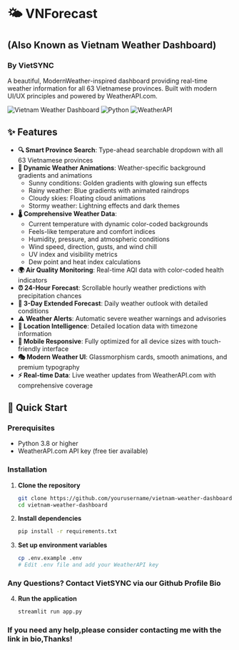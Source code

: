 # 🌤️ VNForecast
## (Also Known as Vietnam Weather Dashboard)
### By VietSYNC
A beautiful, ModernWeather-inspired dashboard providing real-time weather information for all 63 Vietnamese provinces. Built with modern UI/UX principles and powered by WeatherAPI.com.

![Vietnam Weather Dashboard](https://img.shields.io/badge/Streamlit-FF4B4B?style=for-the-badge&logo=streamlit&logoColor=white)
![Python](https://img.shields.io/badge/Python-3776AB?style=for-the-badge&logo=python&logoColor=white)
![WeatherAPI](https://img.shields.io/badge/WeatherAPI-00A8CC?style=for-the-badge&logo=weather&logoColor=white)

## ✨ Features

- **🔍 Smart Province Search**: Type-ahead searchable dropdown with all 63 Vietnamese provinces
- **🎨 Dynamic Weather Animations**: Weather-specific background gradients and animations
  - Sunny conditions: Golden gradients with glowing sun effects
  - Rainy weather: Blue gradients with animated raindrops
  - Cloudy skies: Floating cloud animations
  - Stormy weather: Lightning effects and dark themes
- **🌡️ Comprehensive Weather Data**: 
  - Current temperature with dynamic color-coded backgrounds
  - Feels-like temperature and comfort indices
  - Humidity, pressure, and atmospheric conditions
  - Wind speed, direction, gusts, and wind chill
  - UV index and visibility metrics
  - Dew point and heat index calculations
- **🌍 Air Quality Monitoring**: Real-time AQI data with color-coded health indicators
- **⏰ 24-Hour Forecast**: Scrollable hourly weather predictions with precipitation chances
- **📅 3-Day Extended Forecast**: Daily weather outlook with detailed conditions
- **⚠️ Weather Alerts**: Automatic severe weather warnings and advisories
- **📍 Location Intelligence**: Detailed location data with timezone information
- **📱 Mobile Responsive**: Fully optimized for all device sizes with touch-friendly interface
- **🎭 Modern Weather UI**: Glassmorphism cards, smooth animations, and premium typography
- **⚡ Real-time Data**: Live weather updates from WeatherAPI.com with comprehensive coverage

## 🚀 Quick Start

### Prerequisites

- Python 3.8 or higher
- WeatherAPI.com API key (free tier available)

### Installation

1. **Clone the repository**
   ```bash
   git clone https://github.com/yourusername/vietnam-weather-dashboard.git
   cd vietnam-weather-dashboard
   ```

2. **Install dependencies**
   ```bash
   pip install -r requirements.txt
   ```

3. **Set up environment variables**
   ```bash
   cp .env.example .env
   # Edit .env file and add your WeatherAPI key
   ```
### Any Questions? Contact VietSYNC via our Github Profile Bio
4. **Run the application**
   ```bash
   streamlit run app.py

### If you need any help,please consider contacting me with the link in bio,Thanks!
